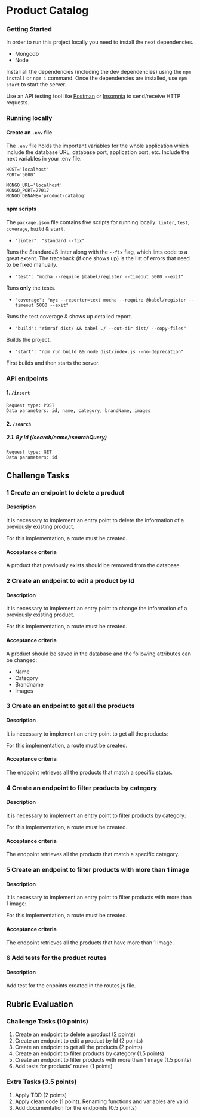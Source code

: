 # Product Catalog

### Getting Started
In order to run this project locally you need to install the next dependencies.

- Mongodb
- Node

Install all the dependencies (including the dev dependencies) using the `npm install` or `npm i` command. Once the dependencies are installed, use `npm start` to start the server.

Use an API testing tool like [Postman](https://www.getpostman.com/downloads/) or [Insomnia](https://insomnia.rest/download/) to send/receive HTTP requests.


### Running locally
#### Create an `.env` file
The `.env` file holds the important variables for the whole application which include the database URL, database port, application port, etc.
Include the next variables in your .env file.
```
HOST='localhost'
PORT='5000'

MONGO_URL='localhost'
MONGO_PORT=27017
MONGO_DBNAME='product-catalog'
```

#### npm scripts
The `package.json` file contains five scripts for running locally: `linter`, `test`, `coverage`, `build` & `start`.

- `"linter": "standard --fix"`

Runs the StandardJS linter along with the `--fix` flag, which lints code to a great extent. The traceback (if one shows up) is the list of errors that need to be fixed manually.

- `"test": "mocha --require @babel/register --timeout 5000 --exit"`

Runs **only** the tests.

- `"coverage": "nyc --reporter=text mocha --require @babel/register --timeout 5000 --exit"`

Runs the test coverage & shows up detailed report.

- `"build": "rimraf dist/ && babel ./ --out-dir dist/ --copy-files"`

Builds the project.

- `"start": "npm run build && node dist/index.js --no-deprecation"`

First builds and then starts the server.

### API endpoints
#### 1. `/insert`
```
Request type: POST
Data parameters: id, name, category, brandName, images
```

#### 2. `/search`
##### 2.1. By Id (/search/name/:searchQuery)
```
Request type: GET
Data parameters: id
```

## Challenge Tasks

### 1 Create an endpoint to delete a product

#### Description

It is necessary to implement an entry point to delete the information of a previously existing product.

For this implementation, a route must be created.

#### Acceptance criteria

A product that previously exists should be removed from the database.

### 2 Create an endpoint to edit a product by Id

#### Description

It is necessary to implement an entry point to change the information of a previously existing product.

For this implementation, a route must be created.

#### Acceptance criteria

A product should be saved in the database and the following attributes can be changed:

- Name
- Category
- Brandname
- Images


### 3 Create an endpoint to get all the products 

#### Description

It is necessary to implement an entry point to get all the products:

For this implementation, a route must be created.

#### Acceptance criteria

The endpoint retrieves all the products that match a specific status.


### 4 Create an endpoint to filter products by category

#### Description

It is necessary to implement an entry point to filter products by category:

For this implementation, a route must be created.

#### Acceptance criteria

The endpoint retrieves all the products that match a specific category.


### 5 Create an endpoint to filter products with more than 1 image

#### Description

It is necessary to implement an entry point to filter products with more than 1 image:

For this implementation, a route must be created.

#### Acceptance criteria

The endpoint retrieves all the products that have more than 1 image.


### 6 Add tests for the product routes

#### Description

Add test for the enpoints created in the routes.js file.

## Rubric Evaluation

### Challenge Tasks (10 points)
1. Create an endpoint to delete a product (2 points)
2. Create an endpoint to edit a product by Id (2 points)
3. Create an endpoint to get all the products (2 points)
4. Create an endpoint to filter products by category (1.5 points)
5. Create an endpoint to filter products with more than 1 image (1.5 points)
6. Add tests for products’ routes (1 points)

### Extra Tasks (3.5 points)
1. Apply TDD (2 points)
2. Apply clean code (1 point). Renaming functions and variables are valid.
3. Add documentation for the endpoints (0.5 points)


